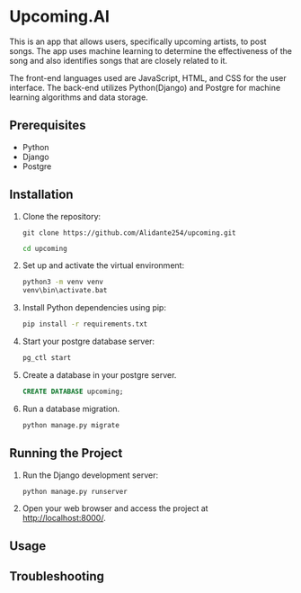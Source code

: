 # Upcoming.AI

This is an app that allows users, specifically upcoming artists, to post songs. The app uses machine learning to determine the effectiveness of the song and also identifies songs that are closely related to it.

The front-end languages used are JavaScript, HTML, and CSS for the user interface. The back-end utilizes Python(Django) and Postgre for machine learning algorithms and data storage.

## Prerequisites
- Python
- Django
- Postgre

## Installation

1. Clone the repository:
    ```
    git clone https://github.com/Alidante254/upcoming.git
    ```
    ```bash
    cd upcoming
    ```
2. Set up and activate the virtual environment:
    ```bash
    python3 -m venv venv
    venv\bin\activate.bat
    ```

3. Install Python dependencies using pip:
    ```bash
    pip install -r requirements.txt
    ```

4. Start your postgre database server:
    ```bash
    pg_ctl start
    ```
5. Create a database in your postgre server.
    ```sql
    CREATE DATABASE upcoming;
    ```
6. Run a database migration.
    ```bash
    python manage.py migrate
    ```

## Running the Project

1. Run the Django development server:
    ```
    python manage.py runserver
    ```

2. Open your web browser and access the project at [http://localhost:8000/](http://localhost:8000/).

## Usage



## Troubleshooting


